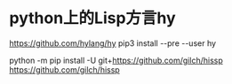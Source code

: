 # python上的Lisp方言hy
https://github.com/hylang/hy
pip3 install --pre --user hy

python -m pip install -U git+https://github.com/gilch/hissp
https://github.com/gilch/hissp